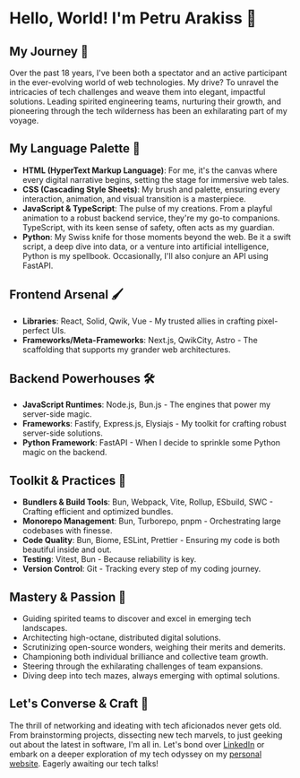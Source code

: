 # Hello, World! I'm Petru Arakiss 👋

## My Journey 🌟

Over the past 18 years, I've been both a spectator and an active participant in the ever-evolving world of web technologies. My drive? To unravel the intricacies of tech challenges and weave them into elegant, impactful solutions. Leading spirited engineering teams, nurturing their growth, and pioneering through the tech wilderness has been an exhilarating part of my voyage.

## My Language Palette 🎨

- **HTML (HyperText Markup Language)**: For me, it's the canvas where every digital narrative begins, setting the stage for immersive web tales.
- **CSS (Cascading Style Sheets)**: My brush and palette, ensuring every interaction, animation, and visual transition is a masterpiece.
- **JavaScript & TypeScript**: The pulse of my creations. From a playful animation to a robust backend service, they're my go-to companions. TypeScript, with its keen sense of safety, often acts as my guardian.
- **Python**: My Swiss knife for those moments beyond the web. Be it a swift script, a deep dive into data, or a venture into artificial intelligence, Python is my spellbook. Occasionally, I'll also conjure an API using FastAPI.

## Frontend Arsenal 🖌️

- **Libraries**: React, Solid, Qwik, Vue - My trusted allies in crafting pixel-perfect UIs.
- **Frameworks/Meta-Frameworks**: Next.js, QwikCity, Astro - The scaffolding that supports my grander web architectures.

## Backend Powerhouses 🛠️

- **JavaScript Runtimes**: Node.js, Bun.js - The engines that power my server-side magic.
- **Frameworks**: Fastify, Express.js, Elysiajs - My toolkit for crafting robust server-side solutions.
- **Python Framework**: FastAPI - When I decide to sprinkle some Python magic on the backend.

## Toolkit & Practices 🔧

- **Bundlers & Build Tools**: Bun, Webpack, Vite, Rollup, ESbuild, SWC - Crafting efficient and optimized bundles.
- **Monorepo Management**: Bun, Turborepo, pnpm - Orchestrating large codebases with finesse.
- **Code Quality**: Bun, Biome, ESLint, Prettier - Ensuring my code is both beautiful inside and out.
- **Testing**: Vitest, Bun - Because reliability is key.
- **Version Control**: Git - Tracking every step of my coding journey.

## Mastery & Passion 🎯

- Guiding spirited teams to discover and excel in emerging tech landscapes.
- Architecting high-octane, distributed digital solutions.
- Scrutinizing open-source wonders, weighing their merits and demerits.
- Championing both individual brilliance and collective team growth.
- Steering through the exhilarating challenges of team expansions.
- Diving deep into tech mazes, always emerging with optimal solutions.

## Let's Converse & Craft 🤝

The thrill of networking and ideating with tech aficionados never gets old. From brainstorming projects, dissecting new tech marvels, to just geeking out about the latest in software, I'm all in. Let's bond over [LinkedIn](https://www.linkedin.com/in/petruarakiss/) or embark on a deeper exploration of my tech odyssey on my [personal website](https://www.petruarakiss.com/). Eagerly awaiting our tech talks!
